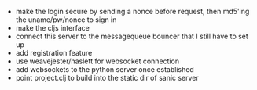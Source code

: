 - make the login secure by sending a nonce before request, then md5'ing the uname/pw/nonce to sign in
- make the cljs interface
- connect this server to the messagequeue bouncer that I still have to set up
- add registration feature
- use weavejester/haslett for websocket connection
- add websockets to the python server once established
- point project.clj to build into the static dir of sanic server

